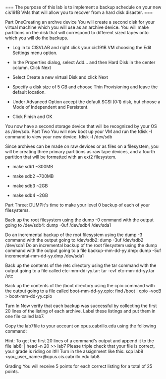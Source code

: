 
=== The purpose of this lab is to
implement a backup schedule on your new cis191B VMs that will allow you to recover from a
hard disk disaster. ===

Part OneCreating an archve device
You will create a second disk for your virtual machine which you will use as an
archive device.  You will make partitions on the disk that will correspond to different sized
tapes onto which you will do the backups.

  - Log in to CISVLAB and right click your cis191B VM choosing the Edit Settings menu option.

  - In the Properties dialog, select Add... and then Hard Disk in the center column.
Click Next

  - Select Create a new virtual Disk and click Next

  - Specify a disk size of 5 GB and choose Thin Provisioning and leave the default location.

  - Under Advanced Option accept the default SCSI (0:1) disk, but choose a Mode of
Independent and Persistent.

  - Click Finish and OK

You now have a second storage device that will be recognized by your OS as /dev/sdb.
Part Two
You will now boot up your VM and run the fdisk -l command
to view your new device.
fdisk -l /dev/sdb

Since archives can be made on raw devices or as files on a filesystem, you will be creating three primary partitions as raw tape devices, and a fourth partition that will be formatted with an ext2 filesystem.

  - make sdb1 ~300MB

  - make sdb2 ~700MB

  - make sdb3 ~2GB

  - make sdb4 ~2GB

Part Three: DUMPIt's time to make your level 0 backup of each of your filesystems.

Back up the root filesystem using the dump -0 command with the output going to /dev/sdb4:
dump -0uf /dev/sdb4 /dev/sda1

Do an incremental backup of the root filesystem using the dump -3 command with the output going to /dev/sdb2:
dump -3uf /dev/sdb2 /dev/sda1
Do an incremental backup of the root filesystem using the dump command with the output going to a file backup-mm-dd-yy.dmp:
 dump -5uf incremental-mm-dd-yy.dmp /dev/sda1

Back up the contents of the /etc directory using the tar command with the output going to a file called etc-mm-dd-yy.tar:
 tar -cvf etc-mm-dd-yy.tar /etc

Back up the contents of the /boot directory using the cpio command with the output going to a file called boot-mm-dd-yy.cpio:
find /boot | cpio -vocB > boot-mm-dd-yy.cpio

Turn In Now verify that each backup was successful by collecting the first 20 lines of the listing of each archive.  Label these listings and put them in one file called lab7.

Copy the lab7file to your account on
opus.cabrillo.edu using the following command: 

Hint: To get the first 20 lines of a command's output and append it to the file lab8:
<command> | head -n 20 >> lab7
Please triple check that your file is correct, your grade is riding on it!!! Turn in the assignment like this:
scp lab8 <you_user_name>@opus.cis.cabrillo.edu:lab8

Grading
You will receive 5 points for each correct listing for a total of 25 points.

